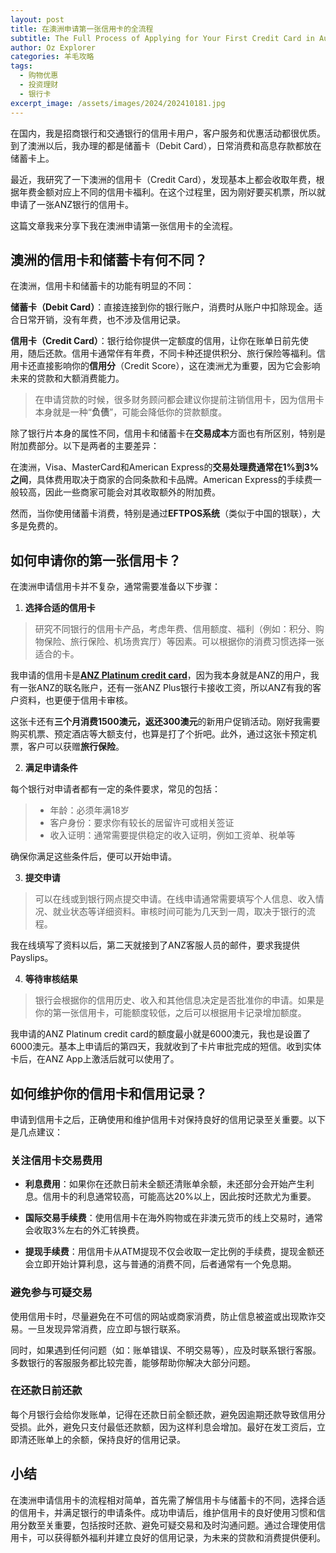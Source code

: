 ```yaml
---
layout: post
title: 在澳洲申请第一张信用卡的全流程
subtitle: The Full Process of Applying for Your First Credit Card in Australia.
author: Oz Explorer
categories: 羊毛攻略
tags:
  - 购物优惠
  - 投资理财
  - 银行卡
excerpt_image: /assets/images/2024/202410181.jpg
---
```

在国内，我是招商银行和交通银行的信用卡用户，客户服务和优惠活动都很优质。到了澳洲以后，我办理的都是储蓄卡（Debit Card），日常消费和高息存款都放在储蓄卡上。

最近，我研究了一下澳洲的信用卡（Credit Card），发现基本上都会收取年费，根据年费金额对应上不同的信用卡福利。在这个过程里，因为刚好要买机票，所以就申请了一张ANZ银行的信用卡。

这篇文章我来分享下我在澳洲申请第一张信用卡的全流程。

## 澳洲的信用卡和储蓄卡有何不同？

在澳洲，信用卡和储蓄卡的功能有明显的不同：

**储蓄卡（Debit Card）**：直接连接到你的银行账户，消费时从账户中扣除现金。适合日常开销，没有年费，也不涉及信用记录。

**信用卡（Credit Card）**：银行给你提供一定额度的信用，让你在账单日前先使用，随后还款。信用卡通常伴有年费，不同卡种还提供积分、旅行保险等福利。信用卡还直接影响你的**信用分**（Credit Score），这在澳洲尤为重要，因为它会影响未来的贷款和大额消费能力。

> 在申请贷款的时候，很多财务顾问都会建议你提前注销信用卡，因为信用卡本身就是一种“**负债**”，可能会降低你的贷款额度。

除了银行片本身的属性不同，信用卡和储蓄卡在**交易成本**方面也有所区别，特别是附加费部分。以下是两者的主要差异：

在澳洲，Visa、MasterCard和American Express的**交易处理费通常在1%到3%之间**，具体费用取决于商家的合同条款和卡品牌。American Express的手续费一般较高，因此一些商家可能会对其收取额外的附加费。

然而，当你使用储蓄卡消费，特别是通过**EFTPOS系统**（类似于中国的银联），大多是免费的。

## 如何申请你的第一张信用卡？

在澳洲申请信用卡并不复杂，通常需要准备以下步骤：

1. **选择合适的信用卡**  

> 研究不同银行的信用卡产品，考虑年费、信用额度、福利（例如：积分、购物保险、旅行保险、机场贵宾厅）等因素。可以根据你的消费习惯选择一张适合的卡。

我申请的信用卡是[**ANZ Platinum credit card**](https://www.anz.com.au/personal/credit-cards/low-annual-fee-platinum/)，因为我本身就是ANZ的用户，我有一张ANZ的联名账户，还有一张ANZ Plus银行卡接收工资，所以ANZ有我的客户资料，也更便于信用卡审核。

这张卡还有**三个月消费1500澳元，返还300澳元**的新用户促销活动。刚好我需要购买机票、预定酒店等大额支付，也算是打了个折吧。此外，通过这张卡预定机票，客户可以获赠**旅行保险**。

2. **满足申请条件**  

每个银行对申请者都有一定的条件要求，常见的包括：

> - 年龄：必须年满18岁
> - 客户身份：要求你有较长的居留许可或相关签证
> - 收入证明：通常需要提供稳定的收入证明，例如工资单、税单等

确保你满足这些条件后，便可以开始申请。

3. **提交申请**  

> 可以在线或到银行网点提交申请。在线申请通常需要填写个人信息、收入情况、就业状态等详细资料。审核时间可能为几天到一周，取决于银行的流程。

我在线填写了资料以后，第二天就接到了ANZ客服人员的邮件，要求我提供Payslips。

4. **等待审核结果**  

> 银行会根据你的信用历史、收入和其他信息决定是否批准你的申请。如果是你的第一张信用卡，可能额度较低，之后可以根据用卡记录增加额度。

我申请的ANZ Platinum credit card的额度最小就是6000澳元，我也是设置了6000澳元。基本上申请后的第四天，我就收到了卡片审批完成的短信。收到实体卡后，在ANZ App上激活后就可以使用了。

## 如何维护你的信用卡和信用记录？

申请到信用卡之后，正确使用和维护信用卡对保持良好的信用记录至关重要。以下是几点建议：

### **关注信用卡交易费用**

- **利息费用**：如果你在还款日前未全额还清账单余额，未还部分会开始产生利息。信用卡的利息通常较高，可能高达20%以上，因此按时还款尤为重要。

- **国际交易手续费**：使用信用卡在海外购物或在非澳元货币的线上交易时，通常会收取3%左右的外汇转换费。

- **提现手续费**：用信用卡从ATM提现不仅会收取一定比例的手续费，提现金额还会立即开始计算利息，这与普通的消费不同，后者通常有一个免息期。

### **避免参与可疑交易**  

使用信用卡时，尽量避免在不可信的网站或商家消费，防止信息被盗或出现欺诈交易。一旦发现异常消费，应立即与银行联系。

同时，如果遇到任何问题（如：账单错误、不明交易等），应及时联系银行客服。多数银行的客服服务都比较完善，能够帮助你解决大部分问题。

### **在还款日前还款**  

每个月银行会给你发账单，记得在还款日前全额还款，避免因逾期还款导致信用分受损。此外，避免只支付最低还款额，因为这样利息会增加。最好在发工资后，立即清还账单上的余额，保持良好的信用记录。

## 小结

在澳洲申请信用卡的流程相对简单，首先需了解信用卡与储蓄卡的不同，选择合适的信用卡，并满足银行的申请条件。成功申请后，维护信用卡的良好使用习惯和信用分数至关重要，包括按时还款、避免可疑交易和及时沟通问题。通过合理使用信用卡，可以获得额外福利并建立良好的信用记录，为未来的贷款和消费提供便利。